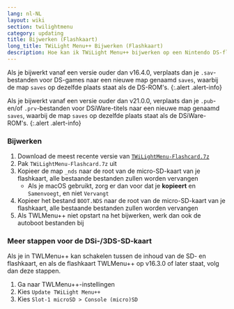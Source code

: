 ```yaml
---
lang: nl-NL
layout: wiki
section: twilightmenu
category: updating
title: Bijwerken (Flashkaart)
long_title: TWiLight Menu++ Bijwerken (Flashkaart)
description: Hoe kan ik TWiLight Menu++ bijwerken op een Nintendo DS-flashkaart
---
```


Als je bijwerkt vanaf een versie ouder dan v16.4.0, verplaats dan je `.sav`-bestanden voor DS-games naar een nieuwe map genaamd `saves`, waarbij de map `saves` op dezelfde plaats staat als de DS-ROM's.
{:.alert .alert-info}

Als je bijwerkt vanaf een versie ouder dan v21.0.0, verplaats dan je `.pub`- en/of `.prv`-bestanden voor DSiWare-titels naar een nieuwe map genaamd `saves`, waarbij de map `saves` op dezelfde plaats staat als de DSiWare-ROM's.
{:.alert .alert-info}

### Bijwerken
1. Download de meest recente versie van [`TWiLightMenu-Flashcard.7z`](https://github.com/DS-Homebrew/TWiLightMenu/releases/latest/download/TWiLightMenu-Flashcard.7z)
1. Pak `TWiLightMenu-Flashcard.7z` uit
1. Kopieer de map `_nds` naar de root van de micro-SD-kaart van je flashkaart, alle bestaande bestanden zullen worden vervangen
   - Als je macOS gebruikt, zorg er dan voor dat je **kopieert** en `Samenvoegt`, en niet `Vervangt`
1. Kopieer het bestand `BOOT.NDS` naar de root van de micro-SD-kaart van je flashkaart, alle bestaande bestanden zullen worden vervangen
1. Als TWLMenu++ niet opstart na het bijwerken, werk dan ook de autoboot bestanden bij

### Meer stappen voor de DSi-/3DS-SD-kaart

Als je in TWLMenu++ kan schakelen tussen de inhoud van de SD- en flashkaart, en als de flashkaart TWLMenu++ op v16.3.0 of later staat, volg dan deze stappen.

1. Ga naar TWLMenu++-instellingen
1. Kies `Update TWiLight Menu++`
1. Kies `Slot-1 microSD > Console (micro)SD`
